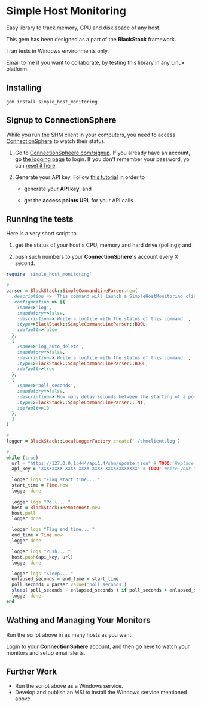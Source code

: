 # Simple Host Monitoring
Easy library to track memory, CPU and disk space of any host.

This gem has been designed as a part of the **BlackStack** framework.

I ran tests in Windows environments only.

Email to me if you want to collaborate, by testing this library in any Linux platform.

## Installing

```
gem install simple_host_monitoring
```

## Signup to **ConnectionSphere**

While you run the SHM client in your computers, you need to access [ConnectionSphere](https://connectionspheere.com/signup) to watch their status.

1. Go to [ConnectionSpheere.com/signup](https://connectionspheere.com/signup). If you already have an account, go [the logging page](https://connectionspheere.com/login) to login. If you don't remember your password, yo can [reset it here](https://connectionsphere.com/forgot).

2. Generate your API key. Follow [this tutorial](https://help.expandedventure.com/developers/getting-your-api-key) in order to 

	- generate your **API key**, and

	- get the **access points URL** for your API calls.

## Running the tests

Here is a very short script to

1. get the status of your host's CPU, memory and hard drive (polling); and

2. push such numbers to your **ConnectionSphere**'s account every X second.

```ruby
require 'simple_host_monitoring'

# 
parser = BlackStack::SimpleCommandLineParser.new(
  :description => 'This command will launch a SimpleHostMonitoring client that will push the status of the host every X seconds.', 
  :configuration => [{
    :name=>'log', 
    :mandatory=>false, 
    :description=>'Write a logfile with the status of this command.', 
    :type=>BlackStack::SimpleCommandLineParser::BOOL,
    :default=>false
  },
  {
    :name=>'log_auto_delete', 
    :mandatory=>false, 
    :description=>'Write a logfile with the status of this command.', 
    :type=>BlackStack::SimpleCommandLineParser::BOOL,
    :default=>true
  },
  {
    :name=>'poll_seconds', 
    :mandatory=>false, 
    :description=>'How many delay seconds between the starting of a poll cycle and the starting of the next one.', 
    :type=>BlackStack::SimpleCommandLineParser::INT,
    :default=>10
  },
  ]
)

# 
logger = BlackStack::LocalLoggerFactory.create('./shmclient.log')

#
while (true) 
  url = "https://127.0.0.1:444/api1.4/shm/update.json" # TODO: Replace 120.0.0.1:444 with your **access points URL**
  api_key = 'XXXXXXXX-XXXX-XXXX-XXXX-XXXXXXXXXXXX' # TODO: Write your **API key**

  logger.logs "Flag start time... "
  start_time = Time.now
  logger.done
  
  logger.logs "Poll... "
  host = BlackStack::RemoteHost.new
  host.poll
  logger.done

  logger.logs "Flag end time... "
  end_time = Time.now
  logger.done

  logger.logs "Push... "
  host.push(api_key, url) 
  logger.done

  logger.logs "Sleep... "
  enlapsed_seconds = end_time - start_time
  poll_seconds = parser.value('poll_seconds')
  sleep( poll_seconds - enlapsed_seconds ) if poll_seconds > enlapsed_seconds
  logger.done
end
```

## Wathing and Managing Your Monitors

Run the script above in as many hosts as you want.

Login to your **ConnectionSphere** account, and then go [here](https://connectionsphere.com/shm/dashboard) to watch your monitors and setup email alerts.

## Further Work

* Run the script above as a Windows service.
* Develop and publish an MSI to install the Windows service mentioned above.




